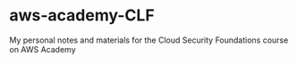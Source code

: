 # aws-academy-CLF
My personal notes and materials for the Cloud Security Foundations course on AWS Academy
